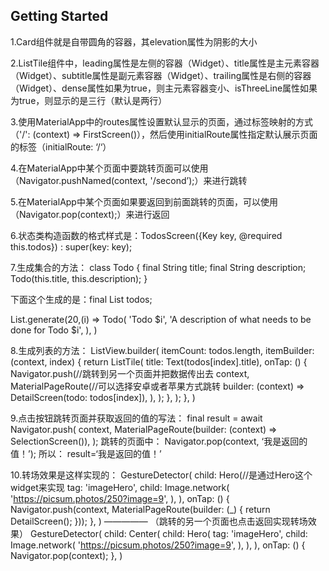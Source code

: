 ## Getting Started
1.Card组件就是自带圆角的容器，其elevation属性为阴影的大小

2.ListTile组件中，leading属性是左侧的容器（Widget）、title属性是主元素容器（Widget）、subtitle属性是副元素容器（Widget）、trailing属性是右侧的容器（Widget）、dense属性如果为true，则主元素容器变小、isThreeLine属性如果为true，则显示的是三行（默认是两行）

3.使用MaterialApp中的routes属性设置默认显示的页面，通过标签映射的方式（'/': (context) => FirstScreen()），然后使用initialRoute属性指定默认展示页面的标签（initialRoute: ‘/‘）

4.在MaterialApp中某个页面中要跳转页面可以使用（Navigator.pushNamed(context, '/second’);）来进行跳转

5.在MaterialApp中某个页面如果要返回到前面跳转的页面，可以使用（Navigator.pop(context);）来进行返回

6.状态类构造函数的格式样式是：TodosScreen({Key key, @required this.todos}) : super(key: key);

7.生成集合的方法：
class Todo {
  final String title;
  final String description;
  Todo(this.title, this.description);
}

下面这个生成的是：final List<Todo> todos;

List.generate(20,(i) => Todo(
    'Todo $i',
    'A description of what needs to be done for Todo $i',
  ),
)

8.生成列表的方法：
ListView.builder(
  itemCount: todos.length,
  itemBuilder: (context, index) {
    return ListTile(
      title: Text(todos[index].title),
      onTap: () {
        Navigator.push(//跳转到另一个页面并把数据传出去
          context,
          MaterialPageRoute(//可以选择安卓或者苹果方式跳转
            builder: (context) => DetailScreen(todo: todos[index]),
          ),
        );
      },
    );
  },
)

9.点击按钮跳转页面并获取返回的值的写法：
final result = await Navigator.push(
  context,
  MaterialPageRoute(builder: (context) => SelectionScreen()),
);
跳转的页面中：
Navigator.pop(context, ‘我是返回的值！’);
所以：
result=‘我是返回的值！’

10.转场效果是这样实现的：
GestureDetector(
  child: Hero(//是通过Hero这个widget来实现
    tag: 'imageHero',
    child: Image.network(
      'https://picsum.photos/250?image=9',
    ),
  ),
  onTap: () {
    Navigator.push(context, MaterialPageRoute(builder: (_) {
      return DetailScreen();
    }));
  },
)
—————
（跳转的另一个页面也点击返回实现转场效果）
GestureDetector(
  child: Center(
    child: Hero(
      tag: 'imageHero',
      child: Image.network(
        'https://picsum.photos/250?image=9',
      ),
    ),
  ),
  onTap: () {
    Navigator.pop(context);
  },
)
